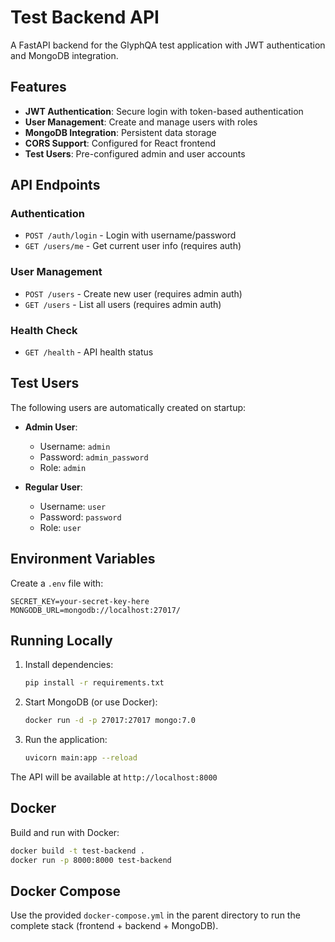 # Test Backend API

A FastAPI backend for the GlyphQA test application with JWT authentication and MongoDB integration.

## Features

- **JWT Authentication**: Secure login with token-based authentication
- **User Management**: Create and manage users with roles
- **MongoDB Integration**: Persistent data storage
- **CORS Support**: Configured for React frontend
- **Test Users**: Pre-configured admin and user accounts

## API Endpoints

### Authentication
- `POST /auth/login` - Login with username/password
- `GET /users/me` - Get current user info (requires auth)

### User Management
- `POST /users` - Create new user (requires admin auth)
- `GET /users` - List all users (requires admin auth)

### Health Check
- `GET /health` - API health status

## Test Users

The following users are automatically created on startup:

- **Admin User**:
  - Username: `admin`
  - Password: `admin_password`
  - Role: `admin`

- **Regular User**:
  - Username: `user`
  - Password: `password`
  - Role: `user`

## Environment Variables

Create a `.env` file with:

```env
SECRET_KEY=your-secret-key-here
MONGODB_URL=mongodb://localhost:27017/
```

## Running Locally

1. Install dependencies:
   ```bash
   pip install -r requirements.txt
   ```

2. Start MongoDB (or use Docker):
   ```bash
   docker run -d -p 27017:27017 mongo:7.0
   ```

3. Run the application:
   ```bash
   uvicorn main:app --reload
   ```

The API will be available at `http://localhost:8000`

## Docker

Build and run with Docker:

```bash
docker build -t test-backend .
docker run -p 8000:8000 test-backend
```

## Docker Compose

Use the provided `docker-compose.yml` in the parent directory to run the complete stack (frontend + backend + MongoDB).
